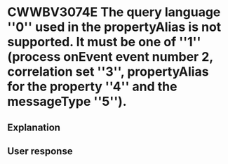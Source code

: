 # CWWBV3074E The query language ''0'' used in the propertyAlias is not supported. It must be one of ''1'' (process onEvent event number 2, correlation set ''3'', propertyAlias for the property ''4'' and the messageType ''5'').

## Explanation

## User response